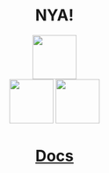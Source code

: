 <div align="center";>


# NYA!
<a href="https://www.guilded.gg/r/zzWErmYwGl?i=4PRqV9lm"><img src="https://avatars.githubusercontent.com/u/39399893?s=200&v=4" width="80"></a>
<br>
<a href="https://discord.gg/v68Z2SYq"><img src="https://pnggrid.com/wp-content/uploads/2021/05/Discord-Logo-Square-1024x1024.png" width="80"></a>
<a href="https://rvlt.gg/Kta5NAEs"><img src="https://developers.revolt.chat/img/logo.png" width="80"></a>


# [Docs](https://github.com/byte-cats/docs)


</div>
